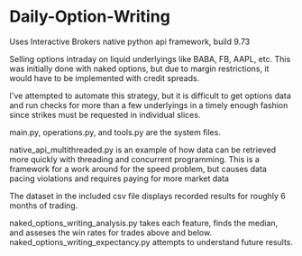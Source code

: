 # Daily-Option-Writing
Uses Interactive Brokers native python api framework, build 9.73

Selling options intraday on liquid underlyings like BABA, FB, AAPL, etc.
This was initially done with naked options, but due to margin restrictions, it would have to be implemented with credit spreads.

I've attempted to automate this strategy, but it is difficult to get options data and run checks for more than a few underlyings in a 
timely enough fashion since strikes must be requested in individual slices.

main.py, operations.py, and tools.py are the system files.

native_api_multithreaded.py is an example of how data can be retrieved more quickly with threading and concurrent programming. This is a framework for a work around for the speed problem, but causes data pacing violations and requires paying for more market data

The dataset in the included csv file displays recorded results for roughly 6 months of trading. 

naked_options_writing_analysis.py takes each feature, finds the median, and asseses the win rates for trades above and below. naked_options_writing_expectancy.py attempts to understand future results.
